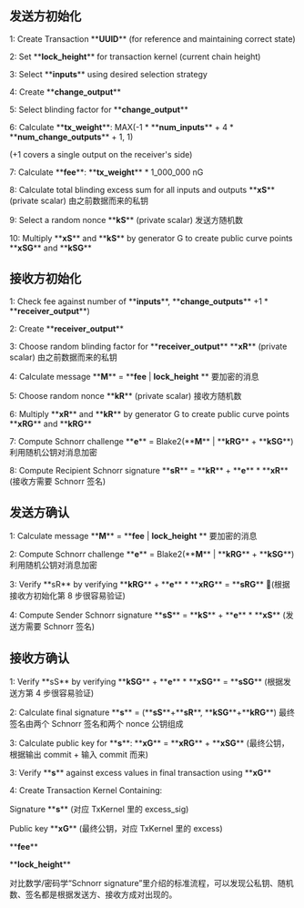 ## 发送方初始化

1: Create Transaction \*\***UUID**\*\* \(for reference and maintaining correct state\)

2: Set \*\***lock\_height**\*\* for transaction kernel \(current chain height\)

3: Select \*\***inputs**\*\* using desired selection strategy

4: Create \*\***change\_output**\*\*

5: Select blinding factor for \*\***change\_output**\*\*

6: Calculate \*\***tx\_weight**\*\*: MAX\(-1 \* \*\***num\_inputs**\*\* + 4 \* \*\***num\_change\_outputs**\*\* + 1, 1\)

\(+1 covers a single output on the receiver's side\)

7: Calculate \*\***fee**\*\*:  \*\***tx\_weight**\*\* \* 1\_000\_000 nG

8: Calculate total blinding excess sum for all inputs and outputs \*\***xS**\*\* \(private scalar\) 由之前数据而来的私钥

9: Select a random nonce \*\***kS**\*\* \(private scalar\) 发送方随机数

10: Multiply \*\***xS**\*\* and \*\***kS**\*\* by generator G to create public curve points \*\***xSG**\*\* and \*\***kSG**\*\*

## 接收方初始化

1: Check fee against number of \*\***inputs**\*\*, \*\***change\_outputs**\*\* +1 \* \*\***receiver\_output**\*\*\)

2: Create \*\***receiver\_output**\*\*

3: Choose random blinding factor for \*\***receiver\_output**\*\* \*\***xR**\*\* \(private scalar\) 由之前数据而来的私钥

4: Calculate message \*\***M**\*\* = \*\***fee** \| **lock\_height** \*\* 要加密的消息

5: Choose random nonce \*\***kR**\*\* \(private scalar\) 接收方随机数

6: Multiply \*\***xR**\*\* and \*\***kR**\*\* by generator G to create public curve points \*\***xRG**\*\* and \*\***kRG**\*\*

7: Compute Schnorr challenge \*\***e**\*\* = Blake2\(\*\***M**\*\* \| \*\***kRG**\*\* + \*\***kSG**\*\*\) 利用随机公钥对消息加密

8: Compute Recipient Schnorr signature \*\***sR**\*\* = \*\***kR**\*\* + \*\***e**\*\* \* \*\***xR**\*\* \(接收方需要 Schnorr 签名\)

## 发送方确认

1: Calculate message \*\***M**\*\* = \*\***fee** \| **lock\_height** \*\* 要加密的消息

2: Compute Schnorr challenge \*\***e**\*\* = Blake2\(\*\***M**\*\* \| \*\***kRG**\*\* + \*\***kSG**\*\*\) 利用随机公钥对消息加密

3: Verify \*\*sR\*\* by verifying \*\***kRG**\*\* + \*\***e**\*\* \* \*\***xRG**\*\* = \*\***sRG**\*\* \(根据接收方初始化第 8 步很容易验证\)

4: Compute Sender Schnorr signature \*\***sS**\*\* = \*\***kS**\*\* + \*\***e**\*\* \* \*\***xS**\*\* \(发送方需要 Schnorr 签名\)

## 接收方确认

1: Verify \*\*sS\*\* by verifying \*\***kSG**\*\* + \*\***e**\*\* \* \*\***xSG**\*\* = \*\***sSG**\*\* \(根据发送方第 4 步很容易验证\)

2: Calculate final signature \*\***s**\*\* = \(\*\***sS**\*\*+\*\***sR**\*\*, \*\***kSG**\*\*+\*\***kRG**\*\*\) 最终签名由两个 Schnorr 签名和两个 nonce 公钥组成

3: Calculate public key for \*\***s**\*\*: \*\***xG**\*\* = \*\***xRG**\*\* + \*\***xSG**\*\* \(最终公钥，根据输出 commit + 输入 commit 而来\)

3: Verify \*\***s**\*\* against excess values in final transaction using \*\***xG**\*\*

4: Create Transaction Kernel Containing:

Signature \*\***s**\*\* \(对应 TxKernel 里的 excess\_sig\)

Public key \*\***xG**\*\* \(最终公钥，对应 TxKernel 里的 excess\)

\*\***fee**\*\*

\*\***lock\_height**\*\*

对比数学/密码学“Schnorr signature”里介绍的标准流程，可以发现公私钥、随机数、签名都是根据发送方、接收方成对出现的。


